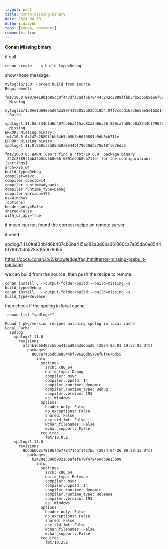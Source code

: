 ```yaml
---
layout: post
title: conan-missing-binary
date: 2024-04-30
Author: daiybh
tags: [conan, document]
comments: true
---
```


**Conan Missing binary**


if call 
    
    conan create . -s build_type=Debug

show those message.

```
myloglib/1.0: Forced build from source
Requirements
    fmt/10.0.0#87ee19b1d95cc0f447dfa7a9fbb78444:242c2889ffbb34b5cb5b8e66f6891e9db8cb71fe - Missing
    myloglib/1.0#e1d698e5d9a2a89f4195055b03cd18b4:04f7ccdd16a26e5ae5e162d1fbf39d85c02bca6d - Build
    spdlog/1.11.0#af34b1d6b407cb6ba415ad82a3d6ba36:860ca7a85db0a8544bf79620db578ef8fc676d55 - Missing
ERROR: Missing binary: fmt/10.0.0:242c2889ffbb34b5cb5b8e66f6891e9db8cb71fe
ERROR: Missing binary: spdlog/1.11.0:860ca7a85db0a8544bf79620db578ef8fc676d55

fmt/10.0.0: WARN: Can't find a 'fmt/10.0.0' package binary '242c2889ffbb34b5cb5b8e66f6891e9db8cb71fe' for the configuration:
[settings]
arch=x86_64
build_type=Debug
compiler=msvc
compiler.cppstd=14
compiler.runtime=dynamic
compiler.runtime_type=Debug
compiler.version=193
os=Windows
[options]
header_only=False
shared=False
with_os_api=True
```

it mean can not found the correct recipe on remote server

it need  

spdlog/1.11.0#af34b1d6b407cb6ba415ad82a3d6ba36:860ca7a85db0a8544bf79620db578ef8fc676d55

https://docs.conan.io/2/knowledge/faq.html#error-missing-prebuilt-package

we can  build from the source ,then push the recipe to remote

    conan install . --output-folder=build --build=missing -s build_type=Debug
    conan install . --output-folder=build --build=missing -s build_type=Release


then check if the spdlog in local cache

     conan list "spdlog:*"

```
Found 2 pkg/version recipes matching spdlog in local cache
Local Cache
  spdlog
    spdlog/1.11.0
      revisions
        af34b1d6b407cb6ba415ad82a3d6ba36 (2024-03-01 19:57:03 UTC)
          packages
            860ca7a85db0a8544bf79620db578ef8fc676d55
              info
                settings
                  arch: x86_64
                  build_type: Debug
                  compiler: msvc
                  compiler.cppstd: 14
                  compiler.runtime: dynamic
                  compiler.runtime_type: Debug
                  compiler.version: 193
                  os: Windows
                options
                  header_only: False
                  no_exceptions: False
                  shared: False
                  use_std_fmt: False
                  wchar_filenames: False
                  wchar_support: False
                requires
                  fmt/10.0.Z
    spdlog/1.14.0
      revisions
        9bddb6b2c7819bfde7784714af1f27bd (2024-04-26 00:29:33 UTC)
          packages
            b2428e3396b902156afef679f479469cb9e15b99
              info
                settings
                  arch: x86_64
                  build_type: Release
                  compiler: msvc
                  compiler.cppstd: 14
                  compiler.runtime: dynamic
                  compiler.runtime_type: Release
                  compiler.version: 193
                  os: Windows
                options
                  header_only: False
                  no_exceptions: False
                  shared: False
                  use_std_fmt: False
                  wchar_filenames: False
                  wchar_support: False
                requires
                  fmt/10.2.Z
```

